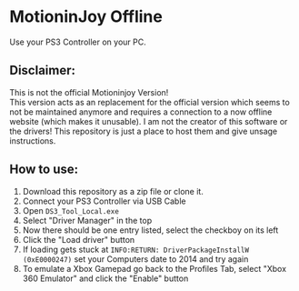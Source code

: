 # MotioninJoy Offline
Use your PS3 Controller on your PC.  


## Disclaimer:   
This is not the official Motioninjoy Version!  
This version acts as an replacement for the official version which seems to not be maintained anymore and requires a connection to a now offline website (which makes it unusable). 
I am not the creator of this software or the drivers! This repository is just a place to host them and give unsage instructions.


## How to use:
1. Download this repository as a zip file or clone it.
2. Connect your PS3 Controller via USB Cable
3. Open `DS3_Tool_Local.exe`
4. Select "Driver Manager" in the top
5. Now there should be one entry listed, select the checkboy on its left
6. Click the "Load driver" button
7. If loading gets stuck at `INFO:RETURN: DriverPackageInstallW (0xE0000247)` set your Computers date to 2014 and try again
8. To emulate a Xbox Gamepad go back to the Profiles Tab, select "Xbox 360 Emulator" and click the "Enable" button
